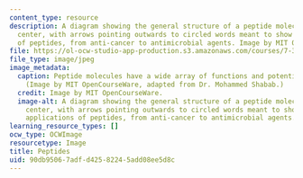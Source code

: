 ```yaml
---
content_type: resource
description: A diagram showing the general structure of a peptide molecule in the
  center, with arrows pointing outwards to circled words meant to show the many applications
  of peptides, from anti-cancer to antimicrobial agents. Image by MIT OpenCourseWare.
file: https://ol-ocw-studio-app-production.s3.amazonaws.com/courses/7-347-peptides-as-biological-signaling-molecules-and-novel-drugs-spring-2016/90db95067adfd42582245add08ee5d8c_7-347s16.jpg
file_type: image/jpeg
image_metadata:
  caption: Peptide molecules have a wide array of functions and potential applications.
    (Image by MIT OpenCourseWare, adapted from Dr. Mohammed Shabab.)
  credit: Image by MIT OpenCourseWare.
  image-alt: A diagram showing the general structure of a peptide molecule in the
    center, with arrows pointing outwards to circled words meant to show the many
    applications of peptides, from anti-cancer to antimicrobial agents.
learning_resource_types: []
ocw_type: OCWImage
resourcetype: Image
title: Peptides
uid: 90db9506-7adf-d425-8224-5add08ee5d8c
---
```

